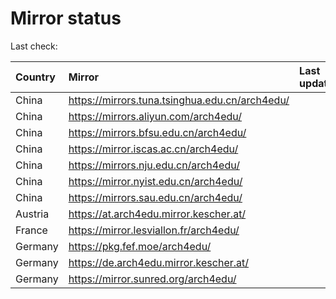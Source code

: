 <script src="./time.js"></script>
# Mirror status
Last check: <script type="text/javascript">localize(1700025418.5038953);</script>

|Country|Mirror|Last update|
|:------|:-----|:----------|
|China|https://mirrors.tuna.tsinghua.edu.cn/arch4edu/|<script type="text/javascript">localize(1699986376);</script>|
|China|https://mirrors.aliyun.com/arch4edu/|<script type="text/javascript">localize(1699986376);</script>|
|China|https://mirrors.bfsu.edu.cn/arch4edu/|<script type="text/javascript">localize(1699986376);</script>|
|China|https://mirror.iscas.ac.cn/arch4edu/|<script type="text/javascript">localize(1699986376);</script>|
|China|https://mirrors.nju.edu.cn/arch4edu/|<script type="text/javascript">localize(1699986376);</script>|
|China|https://mirror.nyist.edu.cn/arch4edu/|<script type="text/javascript">localize(1699986376);</script>|
|China|https://mirrors.sau.edu.cn/arch4edu/|<script type="text/javascript">localize(1699986376);</script>|
|Austria|https://at.arch4edu.mirror.kescher.at/|<script type="text/javascript">localize(1699986376);</script>|
|France|https://mirror.lesviallon.fr/arch4edu/|<script type="text/javascript">localize(1699986376);</script>|
|Germany|https://pkg.fef.moe/arch4edu/|<script type="text/javascript">localize(1699986376);</script>|
|Germany|https://de.arch4edu.mirror.kescher.at/|<script type="text/javascript">localize(1699986376);</script>|
|Germany|https://mirror.sunred.org/arch4edu/|<script type="text/javascript">localize(1699986376);</script>|

<script src="./tablefilter/tablefilter.js"></script>
<script src="./table.js"></script>
